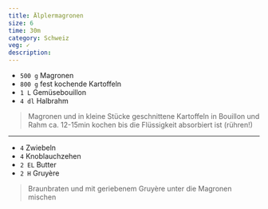 ```yaml
---
title: Älplermagronen
size: 6
time: 30m
category: Schweiz
veg: ✓
description: 
---
```



- `500 g` Magronen
- `800 g` fest kochende Kartoffeln
- `1 L` Gemüsebouillon
- `4 dl` Halbrahm

> Magronen und in kleine Stücke geschnittene Kartoffeln in Bouillon und Rahm ca. 12-15min kochen bis die Flüssigkeit absorbiert ist (rühren!)

---

- `4` Zwiebeln
- `4` Knoblauchzehen
- `2 EL` Butter
- `2 H` Gruyère

> Braunbraten und mit geriebenem Gruyère unter die Magronen mischen
